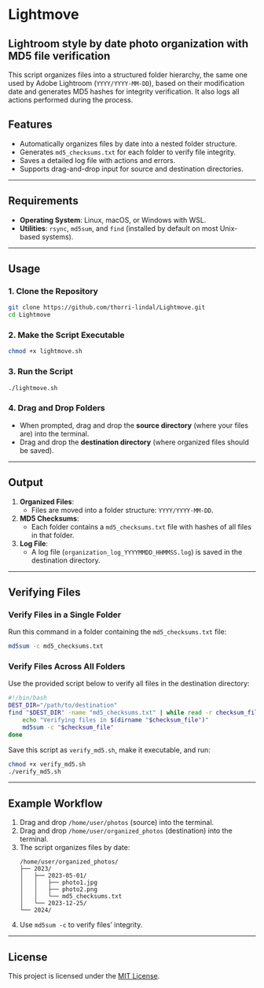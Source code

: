 
# Lightmove

## Lightroom style by date photo organization with MD5 file verification

This script organizes files into a structured folder hierarchy, the same one used by Adobe Lightroom (`YYYY/YYYY-MM-DD`), based on their modification date and generates MD5 hashes for integrity verification. It also logs all actions performed during the process.

## Features
- Automatically organizes files by date into a nested folder structure.
- Generates `md5_checksums.txt` for each folder to verify file integrity.
- Saves a detailed log file with actions and errors.
- Supports drag-and-drop input for source and destination directories.

---

## Requirements
- **Operating System**: Linux, macOS, or Windows with WSL.
- **Utilities**: `rsync`, `md5sum`, and `find` (installed by default on most Unix-based systems).

---

## Usage

### 1. Clone the Repository
```bash
git clone https://github.com/thorri-lindal/Lightmove.git
cd Lightmove
```

### 2. Make the Script Executable
```bash
chmod +x lightmove.sh
```

### 3. Run the Script
```bash
./lightmove.sh
```

### 4. Drag and Drop Folders
- When prompted, drag and drop the **source directory** (where your files are) into the terminal.
- Drag and drop the **destination directory** (where organized files should be saved).

---

## Output
1. **Organized Files**:
   - Files are moved into a folder structure: `YYYY/YYYY-MM-DD`.
2. **MD5 Checksums**:
   - Each folder contains a `md5_checksums.txt` file with hashes of all files in that folder.
3. **Log File**:
   - A log file (`organization_log_YYYYMMDD_HHMMSS.log`) is saved in the destination directory.

---

## Verifying Files

### Verify Files in a Single Folder
Run this command in a folder containing the `md5_checksums.txt` file:
```bash
md5sum -c md5_checksums.txt
```

### Verify Files Across All Folders
Use the provided script below to verify all files in the destination directory:
```bash
#!/bin/bash
DEST_DIR="/path/to/destination"
find "$DEST_DIR" -name "md5_checksums.txt" | while read -r checksum_file; do
    echo "Verifying files in $(dirname "$checksum_file")"
    md5sum -c "$checksum_file"
done
```

Save this script as `verify_md5.sh`, make it executable, and run:
```bash
chmod +x verify_md5.sh
./verify_md5.sh
```

---

## Example Workflow

1. Drag and drop `/home/user/photos` (source) into the terminal.
2. Drag and drop `/home/user/organized_photos` (destination) into the terminal.
3. The script organizes files by date:
   ```
   /home/user/organized_photos/
   ├── 2023/
   │   ├── 2023-05-01/
   │   │   ├── photo1.jpg
   │   │   ├── photo2.png
   │   │   └── md5_checksums.txt
   │   └── 2023-12-25/
   └── 2024/
   ```
4. Use `md5sum -c` to verify files’ integrity.

---

## License
This project is licensed under the [MIT License](LICENSE).
